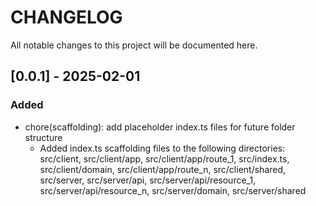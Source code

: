 # CHANGELOG

All notable changes to this project will be documented here.

## [0.0.1] - 2025-02-01

### Added
- chore(scaffolding): add placeholder index.ts files for future folder structure
  - Added index.ts scaffolding files to the following directories:
    src/client,
    src/client/app,
    src/client/app/route_1,
    src/index.ts,
    src/client/domain,
    src/client/app/route_n,
    src/client/shared,
    src/server,
    src/server/api,
    src/server/api/resource_1,
    src/server/api/resource_n,
    src/server/domain,
    src/server/shared 


